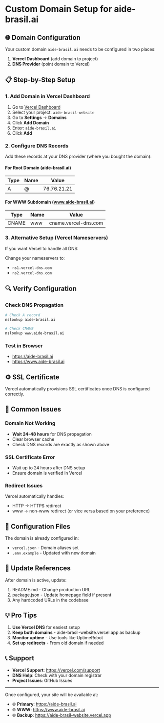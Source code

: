 # Custom Domain Setup for aide-brasil.ai

## 🌐 Domain Configuration

Your custom domain `aide-brasil.ai` needs to be configured in two places:
1. **Vercel Dashboard** (add domain to project)
2. **DNS Provider** (point domain to Vercel)

## 📋 Step-by-Step Setup

### 1. Add Domain in Vercel Dashboard

1. Go to [Vercel Dashboard](https://vercel.com/dashboard)
2. Select your project: `aide-brasil-website`
3. Go to **Settings** → **Domains**
4. Click **Add Domain**
5. Enter: `aide-brasil.ai`
6. Click **Add**

### 2. Configure DNS Records

Add these records at your DNS provider (where you bought the domain):

#### For Root Domain (aide-brasil.ai)
| Type | Name | Value |
|------|------|-------|
| A | @ | 76.76.21.21 |

#### For WWW Subdomain (www.aide-brasil.ai)
| Type | Name | Value |
|------|------|-------|
| CNAME | www | cname.vercel-dns.com |

### 3. Alternative Setup (Vercel Nameservers)

If you want Vercel to handle all DNS:

Change your nameservers to:
- `ns1.vercel-dns.com`
- `ns2.vercel-dns.com`

## 🔍 Verify Configuration

### Check DNS Propagation
```bash
# Check A record
nslookup aide-brasil.ai

# Check CNAME
nslookup www.aide-brasil.ai
```

### Test in Browser
- https://aide-brasil.ai
- https://www.aide-brasil.ai

## ⚙️ SSL Certificate

Vercel automatically provisions SSL certificates once DNS is configured correctly.

## 🚨 Common Issues

### Domain Not Working
- **Wait 24-48 hours** for DNS propagation
- Clear browser cache
- Check DNS records are exactly as shown above

### SSL Certificate Error
- Wait up to 24 hours after DNS setup
- Ensure domain is verified in Vercel

### Redirect Issues
Vercel automatically handles:
- HTTP → HTTPS redirect
- www → non-www redirect (or vice versa based on your preference)

## 📝 Configuration Files

The domain is already configured in:
- `vercel.json` - Domain aliases set
- `.env.example` - Updated with new domain

## 🔄 Update References

After domain is active, update:
1. README.md - Change production URL
2. package.json - Update homepage field if present
3. Any hardcoded URLs in the codebase

## 💡 Pro Tips

1. **Use Vercel DNS** for easiest setup
2. **Keep both domains** - aide-brasil-website.vercel.app as backup
3. **Monitor uptime** - Use tools like UptimeRobot
4. **Set up redirects** - From old domain if needed

## 📞 Support

- **Vercel Support**: https://vercel.com/support
- **DNS Help**: Check with your domain registrar
- **Project Issues**: GitHub Issues

---

Once configured, your site will be available at:
- 🌐 **Primary**: https://aide-brasil.ai
- 🌐 **WWW**: https://www.aide-brasil.ai
- 🌐 **Backup**: https://aide-brasil-website.vercel.app